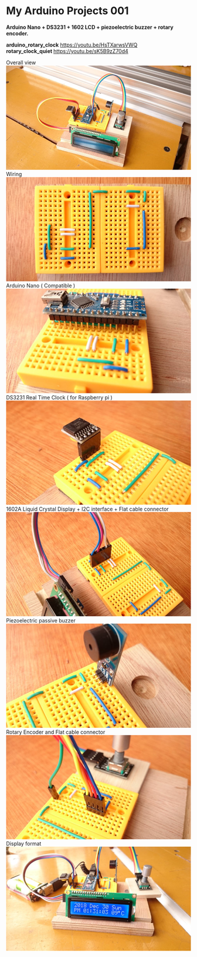 # My Arduino Projects 001

<b>Arduino Nano + DS3231 + 1602 LCD + piezoelectric buzzer + rotary encoder.</b>

<b>arduino_rotary_clock</b> https://youtu.be/HsTXarwsVWQ<br>
<b>rotary_clock_quiet </b> https://youtu.be/sK5B9zZ70d4<br>

Overall view
<img src="https://github.com/faowff034faerf3490ur/arduino_rotary_clock/blob/arduino_rotary_clock/IMG/DSC_0002_copy.jpg" title="photo 1"><br>Wiring<br>
<img src="https://github.com/faowff034faerf3490ur/arduino_rotary_clock/blob/arduino_rotary_clock/IMG/DSC_0013_copy.jpg" title="photo 2"><br>Arduino Nano ( Compatible )</b> 
<img src="https://github.com/faowff034faerf3490ur/arduino_rotary_clock/blob/arduino_rotary_clock/IMG/DSC_0015_copy.jpg" title="photo 3"><br>DS3231 Real Time Clock ( for Raspberry pi )</b> 
<img src="https://github.com/faowff034faerf3490ur/arduino_rotary_clock/blob/arduino_rotary_clock/IMG/DSC_0017_copy.jpg" title="photo 4"><br>1602A Liquid Crystal Display + I2C interface + Flat cable connector</b> 
<img src="https://github.com/faowff034faerf3490ur/arduino_rotary_clock/blob/arduino_rotary_clock/IMG/DSC_0019_copy.jpg" title="photo 5"><br>Piezoelectric passive buzzer</b> 
<img src="https://github.com/faowff034faerf3490ur/arduino_rotary_clock/blob/arduino_rotary_clock/IMG/DSC_0021_copy.jpg" title="photo 6"><br>Rotary Encoder and Flat cable connector</b> 
<img src="https://github.com/faowff034faerf3490ur/arduino_rotary_clock/blob/arduino_rotary_clock/IMG/DSC_0022_copy.jpg" title="photo 7"><br>Display format</b> 
<img src="https://github.com/faowff034faerf3490ur/arduino_rotary_clock/blob/arduino_rotary_clock/IMG/DSC_0009_copy.jpg" title="photo 8">


